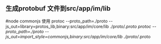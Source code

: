 ## 生成protobuf 文件到src/app/im/lib
#node commonjs 使用 protoc --proto_path=./proto --js_out=library=protos_lib,binary:src/app/im/core/lib ./proto/*.proto
protoc --proto_path=./proto --js_out=import_style=commonjs,binary:src/app/im/core/lib ./proto/*.proto